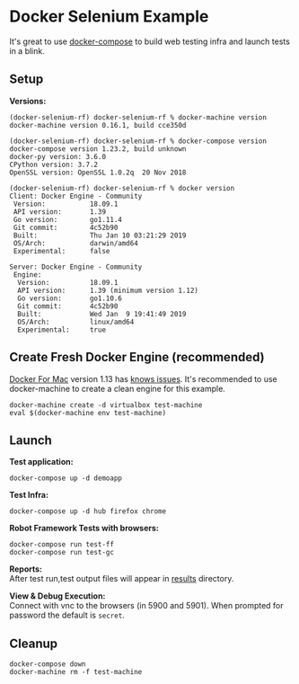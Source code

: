 # Docker Selenium Example

It's great to use [docker-compose](https://docs.docker.com/compose/) to build web testing infra and launch tests in a blink.

## Setup

**Versions:**
```
(docker-selenium-rf) docker-selenium-rf % docker-machine version
docker-machine version 0.16.1, build cce350d

(docker-selenium-rf) docker-selenium-rf % docker-compose version
docker-compose version 1.23.2, build unknown
docker-py version: 3.6.0
CPython version: 3.7.2
OpenSSL version: OpenSSL 1.0.2q  20 Nov 2018

(docker-selenium-rf) docker-selenium-rf % docker version
Client: Docker Engine - Community
 Version:           18.09.1
 API version:       1.39
 Go version:        go1.11.4
 Git commit:        4c52b90
 Built:             Thu Jan 10 03:21:29 2019
 OS/Arch:           darwin/amd64
 Experimental:      false

Server: Docker Engine - Community
 Engine:
  Version:          18.09.1
  API version:      1.39 (minimum version 1.12)
  Go version:       go1.10.6
  Git commit:       4c52b90
  Built:            Wed Jan  9 19:41:49 2019
  OS/Arch:          linux/amd64
  Experimental:     true
```

## Create Fresh Docker Engine (recommended)
[Docker For Mac](https://docs.docker.com/docker-for-mac/) version 1.13 has [knows issues](https://github.com/docker/docker/issues/25305).
It's recommended to use docker-machine to create a clean engine for this example.
```
docker-machine create -d virtualbox test-machine
eval $(docker-machine env test-machine)
```

## Launch

**Test application:**
```
docker-compose up -d demoapp
```

**Test Infra:**
```
docker-compose up -d hub firefox chrome
```

**Robot Framework Tests with browsers:**
```
docker-compose run test-ff
docker-compose run test-gc
```

**Reports:**  
After test run,test output files will appear in [results](results) directory.

**View & Debug Execution:**  
Connect with vnc to the browsers (in 5900 and 5901). When prompted for password the default is `secret`.

## Cleanup
```
docker-compose down
docker-machine rm -f test-machine
```
